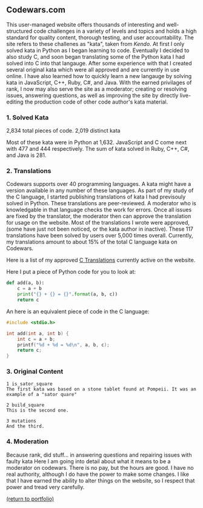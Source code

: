 ## Codewars.com

This user-managed website offers thousands of interesting and well-structured code challenges in a variety of levels and topics and holds a high standard for quality content, thorough testing, and user accountability. The site refers to these challenes as "kata", taken from _Kendo_. At first I only solved kata in Python as I began learning to code. Eventually I decided to also study C, and soon began translating some of the Python kata I had solved into C into that langauge. After some experience with that I created several original kata which were all approved and are currently in use online. I have also learned how to quickly learn a new langauge by solving kata in JavaScript, C++, Ruby, C#, and Java. With the earned privilages of rank, I now may also serve the site as a moderator; creating or resolving issues, answering questions, as well as improving the site by directly live-editing the production code of other code author's kata material.

### 1. Solved Kata

2,834 total pieces of code.
2,019 distinct kata

Most of these kata were in Python at 1,632. JavaScript and C come next with 477 and 444 respectively. The sum of kata solved in Ruby, C++, C#, and Java is 281.

### 2. Translations

Codewars supports over 40 programming languages. A kata might have a version available in any number of these languages.
As part of my study of the C language, I started publishing translations of kata I had previsouly solved in Python. These translations are peer-reviewed. A moderator who is knowledgable in that language checks the work for errors. Once all issues are fixed by the translator, the moderator then can approve the translation for usage on the website. Most of the translations I wrote were approved, (some have just not been noticed, or the kata author in inactive). These 117 translations have been solved by users over 5,000 times overall. Currently, my translations amount to about 15% of the total C language kata on Codewars.

Here is a list of my approved [C Translations](/C_translations) currently active on the website.

Here I put a piece of Python code for you to look at:
```python
def add(a, b):
    c = a + b
    print("{} + {} = {}".format(a, b, c))
    return c
```
An here is an equivalent piece of code in the C language:
```c
#include <stdio.h>

int add(int a, int b) {
    int c = a + b;
    printf("%d + %d = %d\n", a, b, c);
    return c;
}
```

### 3. Original Content

    1 is_sator_square
    The first kata was based on a stone tablet found at Pompeii. It was an example of a "sator quare"
    
    2 build_square
    This is the second one.
    
    3 mutations
    And the third.

<!-- <img src="images/grass pile.JPG"/> -->

### 4. Moderation

Because rank, did stuff... in answering questions and repairing issues with faulty kata
Here I am going into detail about what it means to be a moderator on codewars. There is no pay, but the hours are good. I have no real authority, although I do have the power to make some changes. I like that I have earned the ability to alter things on the website, so I respect that power and tread very carefully. 

<a href="https://rowcased.github.io/">(return to portfolio)</a>

<!-- For more details see [GitHub Flavored Markdown](https://guides.github.com/features/mastering-markdown/). -->


